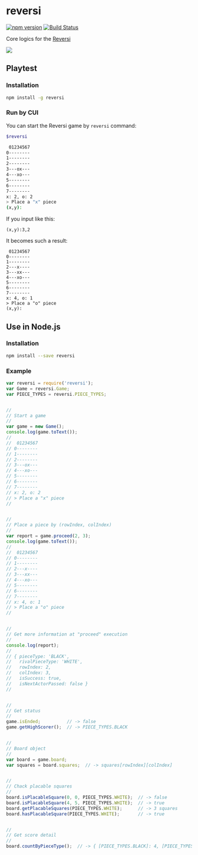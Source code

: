# reversi

[![npm version](https://badge.fury.io/js/reversi.svg)](http://badge.fury.io/js/reversi)
[![Build Status](https://travis-ci.org/kjirou/reversi.svg?branch=master)](https://travis-ci.org/kjirou/reversi)

Core logics for the [Reversi](https://en.wikipedia.org/wiki/Reversi)

![](https://raw.githubusercontent.com/kjirou/reversi/master/doc/demo.gif)


## Playtest

### Installation

```bash
npm install -g reversi
```

### Run by CUI

You can start the Reversi game by `reversi` command:

```bash
$reversi

 01234567
0--------
1--------
2--------
3---ox---
4---xo---
5--------
6--------
7--------
x: 2, o: 2
> Place a "x" piece
(x,y):
```

If you input like this:

```
(x,y):3,2
```

It becomes such a result:

```
 01234567
0--------
1--------
2---x----
3---xx---
4---xo---
5--------
6--------
7--------
x: 4, o: 1
> Place a "o" piece
(x,y):
```


## Use in Node.js

### Installation

```bash
npm install --save reversi
```

### Example

```js
var reversi = require('reversi');
var Game = reversi.Game;
var PIECE_TYPES = reversi.PIECE_TYPES;


//
// Start a game
//
var game = new Game();
console.log(game.toText());
//
//  01234567
// 0--------
// 1--------
// 2--------
// 3---ox---
// 4---xo---
// 5--------
// 6--------
// 7--------
// x: 2, o: 2
// > Place a "x" piece
//


//
// Place a piece by (rowIndex, colIndex)
//
var report = game.proceed(2, 3);
console.log(game.toText());
//
//  01234567
// 0--------
// 1--------
// 2---x----
// 3---xx---
// 4---xo---
// 5--------
// 6--------
// 7--------
// x: 4, o: 1
// > Place a "o" piece
//


//
// Get more information at "proceed" execution
//
console.log(report);
//
// { pieceType: 'BLACK',
//   rivalPieceType: 'WHITE',
//   rowIndex: 2,
//   colIndex: 3,
//   isSuccess: true,
//   isNextActorPassed: false }
//


//
// Get status
//
game.isEnded;          // -> false
game.getHighScorer();  // -> PIECE_TYPES.BLACK


//
// Board object
//
var board = game.board;
var squares = board.squares;  // -> squares[rowIndex][colIndex]


//
// Chack placable squares
//
board.isPlacableSquare(0, 0, PIECE_TYPES.WHITE);  // -> false
board.isPlacableSquare(4, 5, PIECE_TYPES.WHITE);  // -> true
board.getPlacableSquares(PIECE_TYPES.WHITE);      // -> 3 squares
board.hasPlacableSquare(PIECE_TYPES.WHITE);       // -> true


//
// Get score detail
//
board.countByPieceType();  // -> { [PIECE_TYPES.BLACK]: 4, [PIECE_TYPES.WHITE]: 1, [PIECE_TYPES.BLANK]: 59 }
```
